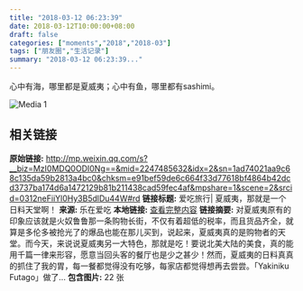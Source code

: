 ```yaml
---
title: "2018-03-12 06:23:39"
date: 2018-03-12T10:00:00+08:00
draft: false
categories: ["moments","2018","2018-03"]
tags: ["朋友圈","生活记录"]
summary: "2018-03-12 06:23:39..."
---
```


心中有海，哪里都是夏威夷；心中有鱼，哪里都有sashimi。

![Media 1](/Moments/photos/2018-03-12/201803120623390.jpg)

## 相关链接

**原始链接:** http://mp.weixin.qq.com/s?__biz=MzI0MDQ0ODI0Ng==&mid=2247485632&idx=2&sn=1ad74021aa9c68c135da59b2813a4bc0&chksm=e91bef59de6c664f33d77618bf4864b42dcd3737ba174d6a1472129b81b211438cad59fec4af&mpshare=1&scene=2&srcid=0312neFiiYl0Hy3B5dlDu44W#rd
**链接标题:** 爱吃旅行| 夏威夷，那就是一个日料天堂啊！
**来源:** 乐在爱吃
**本地链接:** [查看完整内容](/link_content/2018/03/2018-03-12/link_content/)
**链接摘要:** 对夏威夷原有的印象应该就是火奴鲁鲁那一条购物长街，不仅有着超低的税率，而且货品齐全，就算是多伦多被抢光了的爆品也能在那儿买到，说起来，夏威夷真的是购物者的天堂。而今天，来说说夏威夷另一大特色，那就是吃！要说北美大陆的美食，真的能用千篇一律来形容，愿意当回头客的餐厅也是少之甚少！然而，夏威夷的日料真真的抓住了我的胃，每一餐都觉得没有吃够，每家店都觉得想再去尝尝。「Yakiniku Futago」做了...
**包含图片:** 22 张

